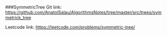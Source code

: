 ###SymmetricTree
Git link:   
https://github.com/AnatolSalau/AlgorithmsNotes/tree/master/src/trees/symmetrick_tree

Leetcode link:
https://leetcode.com/problems/symmetric-tree/
